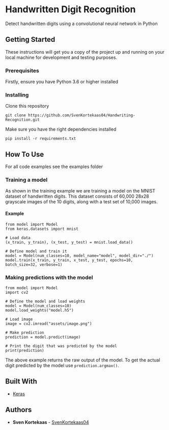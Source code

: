 # Handwritten Digit Recognition

Detect handwritten digits using a convolutional neural network in Python

## Getting Started

These instructions will get you a copy of the project up and running on your local machine for development and testing purposes.

### Prerequisites

Firstly, ensure you have Python 3.6 or higher installed

### Installing

Clone this repository

```
git clone https://github.com/SvenKortekaas04/Handwriting-Recognition.git
```

Make sure you have the right dependencies installed

```
pip install -r requirements.txt
```

## How To Use

For all code examples see the examples folder

### Training a model

As shown in the training example we are training a model on the MNIST dataset of handwritten digits. This dataset consists of 60,000 28x28 grayscale images of the 10 digits, along with a test set of 10,000 images.

#### Example

```
from model import Model
from keras.datasets import mnist

# Load data
(x_train, y_train), (x_test, y_test) = mnist.load_data()

# Define model and train it
model = Model(num_classes=10, model_name="model", model_dir="./")
model.train(x_train, y_train, x_test, y_test, epochs=10, batch_size=32, verbose=1)
```

### Making predictions with the model

```
from model import Model
import cv2

# Define the model and load weights
model = Model(num_classes=10)
model.load_weights("model.h5")

# Load image
image = cv2.imread("assets/image.png")

# Make prediction
prediction = model.predict(image)

# Print the digit that was predicted by the model
print(prediction)
```

The above example returns the raw output of the model. To get the actual digit predicted by the model use `prediction.argmax()`.

## Built With

* [Keras](https://keras.io/)

## Authors

* **Sven Kortekaas** - [SvenKortekaas04](https://github.com/SvenKortekaas04)
